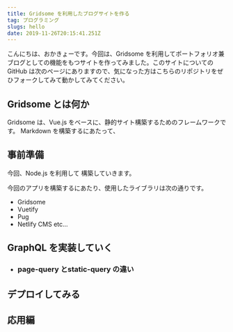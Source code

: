 ```yaml
---
title: Gridsome を利用したブログサイトを作る
tag: プログラミング
slugs: hello 
date: 2019-11-26T20:15:41.251Z
---
```

こんにちは、おかきょーです。今回は、Gridsome を利用してポートフォリオ兼ブログとしての機能をもつサイトを作ってみました。このサイトについてのGitHub は次のページにありますので、気になった方はこちらのリポジトリをぜひフォークしてみて動かしてみてください。

[]()

## Gridsome とは何か
Gridsome は、Vue.js をベースに、静的サイト構築するためのフレームワークです。
Markdown を構築するにあたって、

## 事前準備

今回、Node.js を利用して 構築していきます。

今回のアプリを構築するにあたり、使用したライブラリは次の通りです。

- Gridsome
- Vuetify
- Pug 
- Netlify CMS etc... 



## GraphQL を実装していく

- ### page-query とstatic-query の違い

## デプロイしてみる
## 応用編
